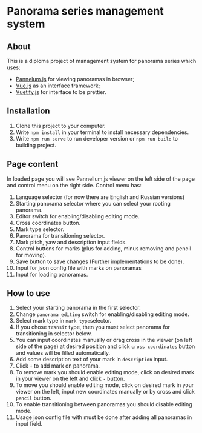 # Panorama series management system
## About
This is a diploma project of management system for panorama series which uses:
- [Pannelum.js](https://pannellum.org) for viewing panoramas in browser;
- [Vue.js](https://ru.vuejs.org) as an interface framework;
- [Vuetify.js](https://vuetifyjs.com/en/) for interface to be prettier.
## Installation
1. Clone this project to your computer.
2. Write `npm install`  in your terminal to install necessary  dependencies.
3. Write `npm run serve` to run developer version or `npm run build` to building project.
## Page content
In loaded page you will see Pannellum.js viewer on the left side of the page and control menu on the right side. Control menu has:
1. Language selector (for now there are English and Russian versions) 
2. Starting panorama selector where you can select your rooting panorama.
3. Editor switch for enabling/disabling editing mode.
4. Cross coordinates button.
5. Mark type selector.
6. Panorama for transitioning selector.
7. Mark pitch, yaw and description input fields.
8. Control buttons for marks (plus for adding, minus removing and pencil for moving).
9. Save button to save changes (Further implementations to be done).
10. Input for json config file with marks on panoramas
11. Input for loading panoramas.

## How to use
1. Select your starting panorama in the first selector.
2. Change `panorama editing` switch for enabling/disabling editing mode.
3. Select mark type in `mark type`selector.
4. If you chose `transit` type, then you must select panorama for transitioning in selector below.
5. You can input coordinates manually or drag cross in the viewer (on left side of the page) at desired position and click `cross coordinates` button and values will be filled automatically.
6. Add some description text of your mark in `description` input.
7. Click `+` to add mark on panorama.
8. To remove mark you should enable editing mode, click on desired mark in your viewer on the left and click `-` button.
9. To move you should enable editing mode, click on desired mark in your viewer on the left, input new coordinates manually or by cross and click `pencil` button.
10. To enable transitioning between panoramas you should disable editing mode.
11. Usage json config file with must be done after adding all panoramas in input field.
